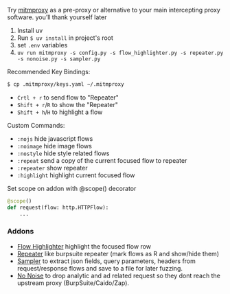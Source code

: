 Try [mitmproxy](https://github.com/mitmproxy/mitmproxy/) as a pre-proxy or alternative to your main intercepting proxy software. you’ll thank yourself later

1. Install uv
2. Run `$ uv install` in project's root
3. set `.env` variables
4. `uv run mitmproxy -s config.py -s flow_highlighter.py -s repeater.py -s nonoise.py -s sampler.py`

Recommended Key Bindings:
```bash
$ cp .mitmproxy/keys.yaml ~/.mitmproxy
```

- `Crtl + r` to send flow to "Repeater"
- `Shift + r`/`R` to show the "Repeater"
- `Shift + h`/`H` to highlight a flow

Custom Commands:
- `:nojs` hide javascript flows
- `:noimage` hide image flows
- `:nostyle` hide style related flows
- `:repeat` send a copy of the current focused flow to repeater
- `:repeater` show repeater
- `:highlight` highlight current focused flow

Set scope on addon with @scope() decorator
```python
@scope()
def request(flow: http.HTTPFlow):
    ...
```

### Addons
- [Flow Highlighter](./flow_highlighter.py) highlight the focused flow row
- [Repeater](./repeater.py) like burpsuite repeater (mark flows as R and show/hide them)
- [Sampler](./sampler.py) to extract json fields, query parameters, headers from request/response flows and save to a file for later fuzzing.
- [No Noise](./nonoise.py) to drop analytic and ad related request so they dont reach the upstream proxy (BurpSuite/Caido/Zap).
